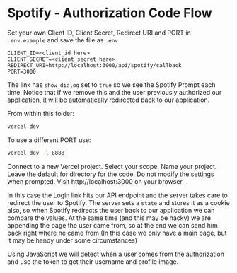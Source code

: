 # Spotify - Authorization Code Flow

Set your own Client ID, Client Secret, Redirect URI and PORT in `.env.example` and save the file as `.env`

```
CLIENT_ID=<client_id here>
CLIENT_SECRET=<client_secret here>
REDIRECT_URI=http://localhost:3000/api/spotify/callback
PORT=3000
```

The link has `show_dialog` set to `true` so we see the Spotify Prompt each time. Notice that if we remove this and the user previously authorized our application, it will be automatically redirected back to our application.

From within this folder:

```sh
vercel dev
```

To use a different PORT use:

```sh
vercel dev -l 8888
```

Connect to a new Vercel project.
Select your scope.
Name your project.
Leave the default for directory for the code.
Do not modify the settings when prompted.
Visit http://localhost:3000 on your browser.

In this case the Login link hits our API endpoint and the server takes care to redirect the user to Spotify. The server sets a `state` and stores it as a cookie also, so when Spotify redirects the user back to our application we can compare the values. At the same time (and this may be hacky) we are appending the page the user came from, so at the end we can send him back right where he came from (In this case we only have a main page, but it may be handy under some circumstances)

Using JavaScript we will detect when a user comes from the authorization and use the token to get their username and profile image.
